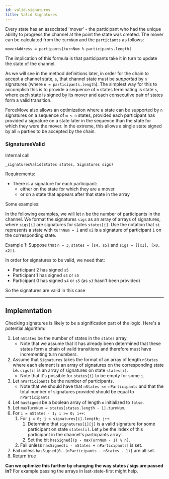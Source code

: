 ```yaml
---
id: valid-signatures
title: Valid Signatures
---
```


Every state has an associated 'mover' - the participant who had the unique ability to progress the channel at the point the state was created.
The mover can be calculated from the `turnNum` and the `particiants` as follows:

```
moverAddress = partipants[turnNum % participants.length]
```

The implication of this formula is that participants take it in turn to update the state of the channel.

As we will see in the method definitions later, in order for the chain to accept a channel state, `s`, that channel state must be _supported_ by `n` signatures (where `n = participants.length`).
The simplest way for this to accomplish this is to provide a sequence of `n` states terminating is state `s`, where each state is signed by its mover and each consecutive pair of states form a valid transition.

ForceMove also allows an optimization where a state can be supported by `n` signatures on a sequence of `m < n` states, provided each participant has provided a signature on a state later in the sequence than the state for which they were the mover.
In the extreme, this allows a single state signed by all `n` parties to be accepted by the chain.

### SignaturesValid

Internal call

`_signaturesValid(States states, Signatures sigs)`

Requirements:

- There is a signature for each participant:
  - either on the state for which they are a mover
  - or on a state that appears after that state in the array

Some examples:

In the following examples, we will let `n` be the number of participants in the channel.
We format the signatures `sigs` as an array of arrays of signatures, where `sigs[i]` are signatures for states `states[i]`.
Use the notation that `si` represents a state with `turnNum = i` and `xi` is a signature of participant `i` on the corresponding state.

Example 1: Suppose that `n = 3`, `states = [s4, s5]` and `sigs = [[x1], [x0, x2]]`.

In order for signatures to be valid, we need that:

- Participant 2 has signed `s5`
- Participant 1 has signed `s4` or `s5`
- Participant 0 has signed `s4` or `s5` (as `s3` hasn't been provided)

So the signatures are valid in this case

---

## Implemntation

Checking signatures is likely to be a signification part of the logic. Here's a potential algorithm:

1. Let `nStates` be the number of states in the `states` array.
   - Note that we assume that it has already been determined that these states form a chain of valid transitions and therefore must have incrementing turn numbers.
2. Assume that `Signatures` takes the format of an array of length `nStates` where each element is an array of signatures on the corresponding state i.e. `sigs[i]` is an array of signatures on state `states[i]`.
   - Note that it's possible for `states[i]` to be empty for some `i`.
3. Let `nParticipants` be the number of participants.
   - Note that we should have that `nStates <= nParticipants` and that the total number of signatures provided should be equal to `nParticipants`
4. Let `hasSigned` be a boolean array of length `m` initialized to `false`.
5. Let `maxTurnNum = states[states.length - 1].turnNum`.
6. For `i = nStates - 1; i >= 0; i++`:
   1. For `j = 0; j < signatures[i].length; j++`:
      1. Determine that `signatures[i][j]` is a valid signature for some participant on state `states[i]`. Let `p` be the index of this participant in the channel's particpants array.
      1. Set the bit `hasSigned[(p - maxTurnNum - 1) % n]`.
   2. Fail unless `hasSigned[i - nStates + nParticipants]` is set.
7. Fail unless `hasSigned[0..(nParticipants - nStates - 1)]` are all set.
8. Return true

**Can we optimize this further by changing the way states / sigs are passed in?** For example passing the arrays in last-state-first might help.

